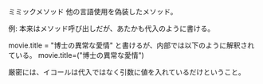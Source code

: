 ミミックメソッド
他の言語使用を偽装したメソッド。

例: 本来はメソッド呼び出しだが、あたかも代入のように書ける。

movie.title = "博士の異常な愛情"
と書けるが、内部では以下のように解釈されている。
movie.title=("博士の異常な愛情")

厳密には、イコールは代入ではなく引数に値を入れているだけということ。

